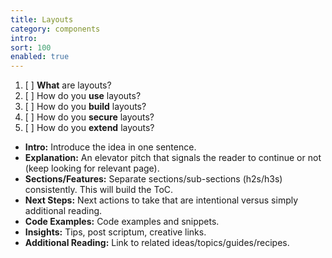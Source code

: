```yaml
---
title: Layouts
category: components
intro:
sort: 100
enabled: true
---
```


1. [ ] **What** are layouts?
1. [ ] How do you **use** layouts?
2. [ ] How do you **build** layouts?
3. [ ] How do you **secure** layouts?
4. [ ] How do you **extend** layouts?

- **Intro:** Introduce the idea in one sentence.
- **Explanation:** An elevator pitch that signals the reader to continue or not (keep looking for relevant page).
- **Sections/Features:** Separate sections/sub-sections (h2s/h3s) consistently. This will build the ToC.
- **Next Steps:** Next actions to take that are intentional versus simply additional reading.
- **Code Examples:** Code examples and snippets.
- **Insights:** Tips, post scriptum, creative links.
- **Additional Reading:** Link to related ideas/topics/guides/recipes.
